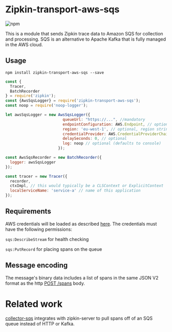 # Zipkin-transport-aws-sqs

![npm](https://img.shields.io/npm/dm/zipkin-transport-aws-sqs.svg)

This is a module that sends Zipkin trace data to Amazon SQS for collection and processing.
SQS is an alternative to Apache Kafka that is fully managed in the AWS cloud.
## Usage

`npm install zipkin-transport-aws-sqs --save`

```javascript
const {
  Tracer,
  BatchRecorder
} = require('zipkin');
const {AwsSqsLogger} = require('zipkin-transport-aws-sqs');
const noop = require('noop-logger');

let awsSqsLogger = new AwsSqsLogger({
                         queueUrl: "https://...", //mandatory
                         endpointConfiguration: AWS.Endpoint, // optional
                         region: 'eu-west-1', // optional, region string
                         credentialProvider: AWS.CredentialProviderChain, // optional
                         delaySeconds: 0, // optional
                         log: noop // optional (defaults to console)
                       });

const AwsSqsRecorder = new BatchRecorder({
  logger: awsSqsLogger
});

const tracer = new Tracer({
  recorder,
  ctxImpl, // this would typically be a CLSContext or ExplicitContext
  localServiceName: 'service-a' // name of this application
});
```
## Requirements

AWS credentials will be loaded as described [here](https://docs.aws.amazon.com/sdk-for-javascript/v2/developer-guide/setting-credentials.html). The credentials must have the following permissions:

`sqs:DescribeStream` for health checking

`sqs:PutRecord` for placing spans on the queue

## Message encoding
The message's binary data includes a list of spans in the same JSON V2 format
as the http [POST /spans](http://zipkin.io/zipkin-api/#/paths/%252Fspans) body.

# Related work

[collector-sqs](https://github.com/openzipkin/zipkin-aws/tree/master/collector-sqs)
integrates with zipkin-server to pull spans off of an SQS queue instead
of HTTP or Kafka.
